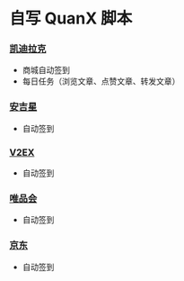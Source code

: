 # 自写 QuanX 脚本

### [凯迪拉克](https://github.com/panghujiajia/Scripts/tree/master/KDLK)

-   商城自动签到
-   每日任务（浏览文章、点赞文章、转发文章）

### [安吉星](https://github.com/panghujiajia/Scripts/tree/master/AJX)

-   自动签到

### [V2EX](https://github.com/panghujiajia/Scripts/tree/master/V2EX)

-   自动签到

### [唯品会](https://github.com/panghujiajia/Scripts/tree/master/WPH)

-   自动签到

### [京东](https://github.com/panghujiajia/Scripts/tree/master/JD)

-   自动签到
